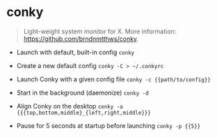 # conky
> Light-weight system monitor for X.
> More information: <https://github.com/brndnmtthws/conky>.

- Launch with default, built-in config
`conky`

- Create a new default config
`conky -C > ~/.conkyrc`

- Launch Conky with a given config file
`conky -c {{path/to/config}}`

- Start in the background (daemonize)
`conky -d`

- Align Conky on the desktop
`conky -a {{{top,bottom,middle}_{left,right,middle}}}`

- Pause for 5 seconds at startup before launching
`conky -p {{5}}`
